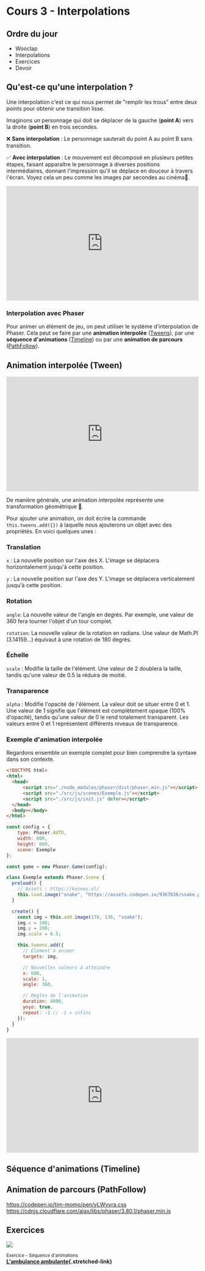 # Cours 3 - Interpolations

## Ordre du jour

* Wooclap
* Interpolations
* Exercices
* Devoir

## Qu'est-ce qu'une interpolation ?

Une interpolation c'est ce qui nous permet de "remplir les trous" entre deux points pour obtenir une transition lisse.

Imaginons un personnage qui doit se déplacer de la gauche (**point A**) vers la droite (**point B**) en trois secondes.

❌ **Sans interpolation** : Le personnage sauterait du point A au point B sans transition.

✅ **Avec interpolation** : Le mouvement est décomposé en plusieurs petites étapes, faisant apparaître le personnage à diverses positions intermédiaires, donnant l'impression qu'il se déplace en douceur à travers l'écran. Voyez cela un peu comme les images par secondes au cinéma🍿.

<iframe class="aspect-4-1" height="300" style="width: 100%;" scrolling="no" title="Interpolation" src="https://codepen.io/tim-momo/embed/qBGxwQP?default-tab=result&theme-id=50173" frameborder="no" loading="lazy" allowtransparency="true" allowfullscreen="true">
  See the Pen <a href="https://codepen.io/tim-momo/pen/qBGxwQP">
  Interpolation</a> by TIM Montmorency (<a href="https://codepen.io/tim-momo">@tim-momo</a>)
  on <a href="https://codepen.io">CodePen</a>.
</iframe>

### Interpolation avec Phaser

Pour animer un élément de jeu, on peut utiliser le système d'interpolation de Phaser. Cela peut se faire par une **animation interpolée** ([Tweens](https://newdocs.phaser.io/docs/3.80.0/Phaser.Tweens)), par une **séquence d'animations** ([Timeline](https://newdocs.phaser.io/docs/3.80.0/Phaser.Time.Timeline)) ou par une **animation de parcours** ([PathFollow](https://newdocs.phaser.io/docs/3.80.0/Phaser.GameObjects.PathFollower)).

## Animation interpolée (Tween)

<iframe class="aspect-2-1" height="300" style="width: 100%;" scrolling="no" title="Tween" src="https://codepen.io/tim-momo/embed/YzbePoR?default-tab=result&theme-id=50173" frameborder="no" loading="lazy" allowtransparency="true" allowfullscreen="true">
  See the Pen <a href="https://codepen.io/tim-momo/pen/YzbePoR">
  Tween</a> by TIM Montmorency (<a href="https://codepen.io/tim-momo">@tim-momo</a>)
  on <a href="https://codepen.io">CodePen</a>.
</iframe>

De manière générale, une animation interpolée représente une transformation géométrique 📐.

Pour ajouter une animation, on doit écrire la commande `this.tweens.add({})` à laquelle nous ajouterons un objet avec des propriétés. En voici quelques unes : 

### Translation

`x` : La nouvelle position sur l'axe des X. L'image se déplacera horizontalement jusqu'à cette position.

`y` : La nouvelle position sur l'axe des Y. L'image se déplacera verticalement jusqu'à cette position.

### Rotation

`angle`: La nouvelle valeur de l'angle en degrés. Par exemple, une valeur de 360 fera tourner l'objet d'un tour complet.

`rotation`: La nouvelle valeur de la rotation en radians. Une valeur de Math.PI (3.14159...) équivaut à une rotation de 180 degrés.

### Échelle

`scale` : Modifie la taille de l'élément. Une valeur de 2 doublera la taille, tandis qu'une valeur de 0.5 la réduira de moitié.

### Transparence

`alpha` : Modifie l'opacité de l'élément. La valeur doit se situer entre 0 et 1. Une valeur de 1 signifie que l'élément est complètement opaque (100% d'opacité), tandis qu'une valeur de 0 le rend totalement transparent. Les valeurs entre 0 et 1 représentent différents niveaux de transparence.

### Exemple d'animation interpolée

Regardons ensemble un exemple complet pour bien comprendre la syntaxe dans son contexte.

```html title="./index.html"
<!DOCTYPE html>
<html>
  <head>
      <script src="./node_modules/phaser/dist/phaser.min.js"></script>
      <script src="./src/js/scenes/Exemple.js"></script>
      <script src="./src/js/init.js" defer></script>
  </head>
  <body></body>
</html>
```

```js title="./src/js/init.js"
const config = {
    type: Phaser.AUTO,
    width: 800,
    height: 600,
    scene: Exemple
};

const game = new Phaser.Game(config);
```

```js title="./src/js/scenes/Exemple.js"
class Exemple extends Phaser.Scene {
  preload() {
    // Assets : https://kenney.nl/
    this.load.image("snake", "https://assets.codepen.io/9367036/snake.png");
  }

  create() {
    const img = this.add.image(178, 136, "snake");
    img.x = 100;
    img.y = 200;
    img.scale = 0.5;

    this.tweens.add({
      // Élément à animer
      targets: img,

      // Nouvelles valeurs à atteindre
      x: 600,
      scale: 1,
      angle: 360,

      // Règles de l'animation
      duration: 4000,
      yoyo: true,
      repeat: -1 // -1 = infini
    });
  }
}
```

<iframe class="aspect-2-1-tabbed" height="300" style="width: 100%;" scrolling="no" title="Exemple Tween" src="https://codepen.io/tim-momo/embed/preview/NWVMMyB?default-tab=result&editable=true&theme-id=50210" frameborder="no" loading="lazy" allowtransparency="true" allowfullscreen="true">
  See the Pen <a href="https://codepen.io/tim-momo/pen/NWVMMyB">
  Exemple Tween</a> by TIM Montmorency (<a href="https://codepen.io/tim-momo">@tim-momo</a>)
  on <a href="https://codepen.io">CodePen</a>.
</iframe>

## Séquence d'animations (Timeline)





## Animation de parcours (PathFollow)

https://codepen.io/tim-momo/pen/yLWvyra.css
https://cdnjs.cloudflare.com/ajax/libs/phaser/3.80.1/phaser.min.js


## Exercices

<div class="grid grid-1-2" markdown>

  ![](assets/AmbulanceAmbulante.png)

  <small>Exercice - Séquence d'animations</small><br>
  **[L'ambulance ambulante](exercices/ambulance.html){.stretched-link}**

</div>
